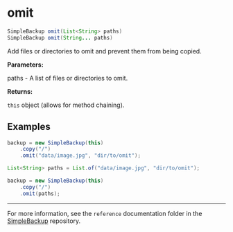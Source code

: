 # omit

```java
SimpleBackup omit(List<String> paths)
SimpleBackup omit(String... paths)
```
Add files or directories to omit and prevent them from being copied.

**Parameters:**

paths - A list of files or directories to omit.

**Returns:**

`this` object (allows for method chaining).

## Examples

```java
backup = new SimpleBackup(this)
    .copy("/")
    .omit("data/image.jpg", "dir/to/omit");
```

```java
List<String> paths = List.of("data/image.jpg", "dir/to/omit");

backup = new SimpleBackup(this)
    .copy("/")
    .omit(paths);
```

---

For more information, see the `reference` documentation folder in the [SimpleBackup](https://github.com/domizai/SimpleBackup) repository.

<br>
